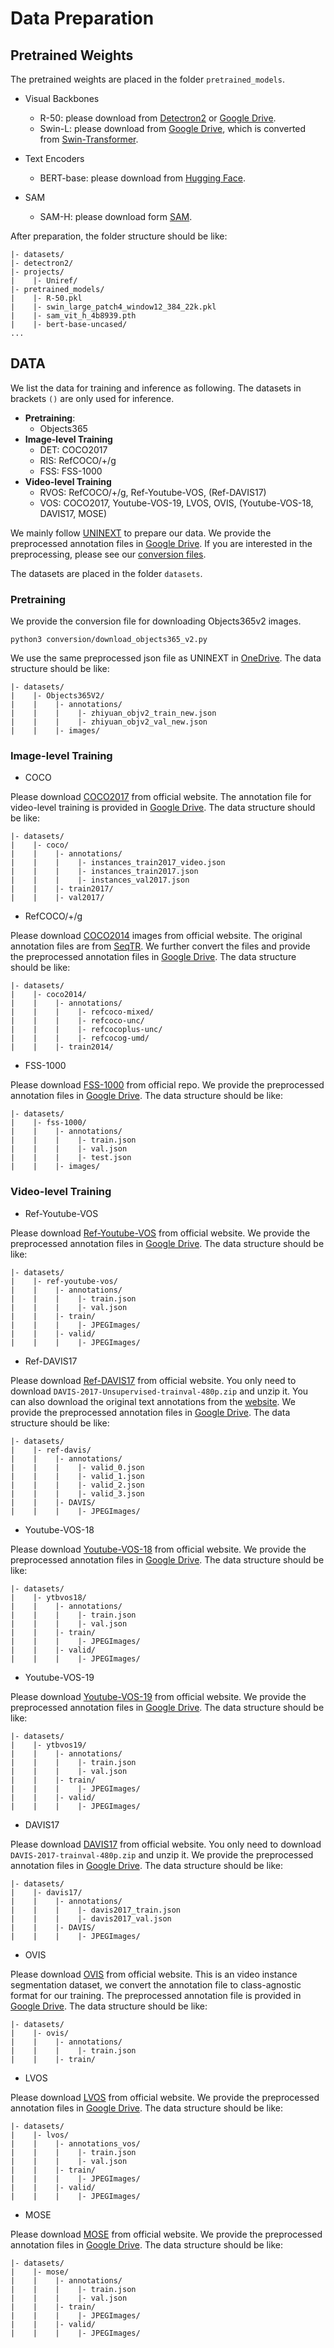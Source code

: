 # Data Preparation

## Pretrained Weights

The pretrained weights are placed in the folder `pretrained_models`.

- Visual Backbones

    -  R-50: please download from [Detectron2](https://dl.fbaipublicfiles.com/detectron2/ImageNetPretrained/torchvision/R-50.pkl) or [Google Drive](https://drive.google.com/file/d/1PKWCQmrGdzKy2bDCAVOuiD0Ovm3bca_j/view?usp=sharing).
    -  Swin-L: please download from [Google Drive](https://drive.google.com/file/d/1vS5f3qIMzKYl345xPGG7owfW7j1N21js/view?usp=sharing), which is converted from [Swin-Transformer](https://github.com/microsoft/Swin-Transformer).


- Text Encoders

    -    BERT-base: please download from [Hugging Face](https://huggingface.co/bert-base-uncased).


- SAM
    - SAM-H: please download form [SAM](https://dl.fbaipublicfiles.com/segment_anything/sam_vit_h_4b8939.pth).

After preparation, the folder structure should be like:

```
|- datasets/
|- detectron2/
|- projects/
|    |- Uniref/
|- pretrained_models/
|    |- R-50.pkl
|    |- swin_large_patch4_window12_384_22k.pkl
|    |- sam_vit_h_4b8939.pth
|    |- bert-base-uncased/
...
```


## DATA

We list the data for training and inference as following. The datasets in brackets `()` are only used for inference.

- **Pretraining**: 
    - Objects365
- **Image-level Training**
    - DET: COCO2017
    - RIS: RefCOCO/+/g
    - FSS: FSS-1000
- **Video-level Training**
    - RVOS: RefCOCO/+/g, Ref-Youtube-VOS, (Ref-DAVIS17)
    - VOS: COCO2017, Youtube-VOS-19, LVOS, OVIS, (Youtube-VOS-18, DAVIS17, MOSE)

We mainly follow [UNINEXT](https://github.com/MasterBin-IIAU/UNINEXT/blob/master/assets/DATA.md) to prepare our data. We provide the preprocessed annotation files in [Google Drive](https://drive.google.com/drive/folders/1JZ8Q28hmcTL70NXhC8PGLH5grAfgJc-H?usp=sharing). If you are interested in the preprocessing, please see our [conversion files](https://github.com/FoundationVision/UniRef/tree/main/conversion).

The datasets are placed in the folder `datasets`. 


### Pretraining

We provide the conversion file for downloading Objects365v2 images.

```
python3 conversion/download_objects365_v2.py
```

We use the same preprocessed json file as UNINEXT in [OneDrive](https://maildluteducn-my.sharepoint.com/personal/yan_bin_mail_dlut_edu_cn/_layouts/15/onedrive.aspx?id=%2Fpersonal%2Fyan%5Fbin%5Fmail%5Fdlut%5Fedu%5Fcn%2FDocuments%2Foutputs%2Fzhiyuan%5Fjson%2Ezip&parent=%2Fpersonal%2Fyan%5Fbin%5Fmail%5Fdlut%5Fedu%5Fcn%2FDocuments%2Foutputs&ga=1). The data structure should be like:

```
|- datasets/
|    |- Objects365V2/
|    |    |- annotations/
|    |    |    |- zhiyuan_objv2_train_new.json
|    |    |    |- zhiyuan_objv2_val_new.json
|    |    |- images/
```


### Image-level Training


- COCO

Please download [COCO2017](https://cocodataset.org/#home) from official website. The annotation file for video-level training is provided in [Google Drive](https://drive.google.com/file/d/1YFXBfqNF2pQ8Lc0iePlBJ6sGKnvS7e76/view?usp=sharing). The data structure should be like:

```
|- datasets/
|    |- coco/
|    |    |- annotations/
|    |    |    |- instances_train2017_video.json
|    |    |    |- instances_train2017.json
|    |    |    |- instances_val2017.json
|    |    |- train2017/
|    |    |- val2017/
```

- RefCOCO/+/g

Please download [COCO2014](https://cocodataset.org/#home) images from official website. The original annotation files are from [SeqTR](https://github.com/seanzhuh/SeqTR). We further convert the files and provide the preprocessed annotation files in [Google Drive](https://drive.google.com/file/d/12Hw7JWx-pGxnHKyhIeHmSIEg_3gl59iY/view?usp=sharing). The data structure should be like:

```
|- datasets/
|    |- coco2014/
|    |    |- annotations/
|    |    |    |- refcoco-mixed/
|    |    |    |- refcoco-unc/
|    |    |    |- refcocoplus-unc/
|    |    |    |- refcocog-umd/
|    |    |- train2014/
```


- FSS-1000

Please download [FSS-1000](https://github.com/HKUSTCV/FSS-1000) from official repo. We provide the preprocessed annotation files in [Google Drive](https://drive.google.com/file/d/1KXLysOFrXT6frROOEH6UerFfxXlFrVlD/view?usp=sharing). The data structure should be like:

```
|- datasets/
|    |- fss-1000/
|    |    |- annotations/
|    |    |    |- train.json
|    |    |    |- val.json
|    |    |    |- test.json
|    |    |- images/
```



### Video-level Training

- Ref-Youtube-VOS

Please download [Ref-Youtube-VOS](https://codalab.lisn.upsaclay.fr/competitions/3282#participate-get-data) from official website. We provide the preprocessed annotation files in [Google Drive](https://drive.google.com/file/d/1hg5JeoWCrxYB7MsqEvplJpMFsOC30lnd/view?usp=sharing). The data structure should be like:


```
|- datasets/
|    |- ref-youtube-vos/
|    |    |- annotations/
|    |    |    |- train.json
|    |    |    |- val.json
|    |    |- train/
|    |    |    |- JPEGImages/
|    |    |- valid/
|    |    |    |- JPEGImages/
```


- Ref-DAVIS17

Please download [Ref-DAVIS17](https://davischallenge.org/davis2017/code.html) from official website. You only need to download `DAVIS-2017-Unsupervised-trainval-480p.zip` and unzip it. You can also download the original text annotations from the [website](https://www.mpi-inf.mpg.de/departments/computer-vision-and-machine-learning/research/video-segmentation/video-object-segmentation-with-language-referring-expressions). We provide the preprocessed annotation files in [Google Drive](https://drive.google.com/file/d/1yi3zbQtsZW4jUsBfATae9cM8T99Flke1/view?usp=sharing). The data structure should be like:


```
|- datasets/
|    |- ref-davis/
|    |    |- annotations/
|    |    |    |- valid_0.json
|    |    |    |- valid_1.json
|    |    |    |- valid_2.json
|    |    |    |- valid_3.json
|    |    |- DAVIS/
|    |    |    |- JPEGImages/
```


- Youtube-VOS-18

Please download [Youtube-VOS-18](https://codalab.lisn.upsaclay.fr/competitions/7685#participate) from official website. We provide the preprocessed annotation files in [Google Drive](https://drive.google.com/file/d/1bxrdxiX8OySq97ZPN35i8KyejArAnsQ0/view?usp=sharing). The data structure should be like:


```
|- datasets/
|    |- ytbvos18/
|    |    |- annotations/
|    |    |    |- train.json
|    |    |    |- val.json
|    |    |- train/
|    |    |    |- JPEGImages/
|    |    |- valid/
|    |    |    |- JPEGImages/
```


- Youtube-VOS-19

Please download [Youtube-VOS-19](https://codalab.lisn.upsaclay.fr/competitions/6066#participate) from official website. We provide the preprocessed annotation files in [Google Drive](https://drive.google.com/file/d/1xyC6zrxrmO-4uc4uf05mlwZQNlw-n15n/view?usp=sharing). The data structure should be like:


```
|- datasets/
|    |- ytbvos19/
|    |    |- annotations/
|    |    |    |- train.json
|    |    |    |- val.json
|    |    |- train/
|    |    |    |- JPEGImages/
|    |    |- valid/
|    |    |    |- JPEGImages/
```


- DAVIS17

Please download [DAVIS17](https://davischallenge.org/davis2017/code.html) from official website. You only need to download `DAVIS-2017-trainval-480p.zip` and unzip it. We provide the preprocessed annotation files in [Google Drive](https://drive.google.com/file/d/1QvgLlb9evuA6RAJzgcHkIxElbaQqJz8A/view?usp=sharing). The data structure should be like:

```
|- datasets/
|    |- davis17/
|    |    |- annotations/
|    |    |    |- davis2017_train.json
|    |    |    |- davis2017_val.json
|    |    |- DAVIS/
|    |    |    |- JPEGImages/
```


- OVIS

Please download [OVIS](https://codalab.lisn.upsaclay.fr/competitions/4763#participate) from official website. This is an video instance segmentation dataset, we convert the annotation file to class-agnostic format for our training. The preprocessed annotation file is provided in [Google Drive](https://drive.google.com/file/d/1EdIJSJFWkWFUYhFUAcw8LnCgfusMmYWM/view?usp=sharing). The data structure should be like:


```
|- datasets/
|    |- ovis/
|    |    |- annotations/
|    |    |    |- train.json
|    |    |- train/
```


- LVOS

Please download [LVOS](https://lingyihongfd.github.io/lvos.github.io/dataset.html) from official website. We provide the preprocessed annotation files in [Google Drive](https://drive.google.com/file/d/1SUJPrjq-b5nICxgojYkefK6gIh9QIJQX/view?usp=sharing). The data structure should be like:

```
|- datasets/
|    |- lvos/
|    |    |- annotations_vos/
|    |    |    |- train.json
|    |    |    |- val.json
|    |    |- train/
|    |    |    |- JPEGImages/
|    |    |- valid/
|    |    |    |- JPEGImages/
```


- MOSE

Please download [MOSE](https://codalab.lisn.upsaclay.fr/competitions/10703#participate-get_data) from official website. We provide the preprocessed annotation files in [Google Drive](https://drive.google.com/file/d/1X8j3cuJq9Jz5lb4Hg8jfkOB3XBXhFrT7/view?usp=sharing). The data structure should be like:

```
|- datasets/
|    |- mose/
|    |    |- annotations/
|    |    |    |- train.json
|    |    |    |- val.json
|    |    |- train/
|    |    |    |- JPEGImages/
|    |    |- valid/
|    |    |    |- JPEGImages/
```
